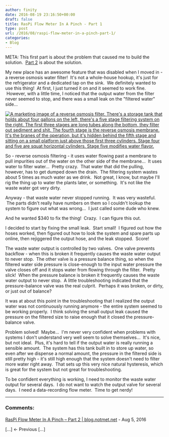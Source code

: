 ```yaml
---
author: finity
date: 2016-08-19 23:16:50+00:00
draft: false
title: RasPi Flow Meter In A Pinch - Part 1
type: post
url: /2016/08/raspi-flow-meter-in-a-pinch-part-1/
categories:
- Blog
---
```


META: This first part is about the problem that caused me to build the solution.  [Part 2](https://blog.notmet.net/2016/08/raspi-flow-meter-in-a-pinch-part-2/) is about the solution.

My new place has an awesome feature that was disabled when I moved in - a reverse osmosis water filter!  It's not a whole-house hookup, it's just for the refrigerator and a dedicated tap on the sink.  We definitely wanted to use this thing!  At first, I just turned it on and it seemed to work fine.  However, with a little time, I noticed that the output water from the filter never seemed to stop, and there was a small leak on the "filtered water" side...

[![A marketing image of a reverse osmosis filter.  There's a storage tank that holds about four gallons on the left, there's a five stage filtering system on the right.  The first three stages are long tubes along the bottom, they filter out sediment and shit.  The fourth stage is the reverse osmosis membrane.  It's the branes of the operation, but it's hidden behind the fifth stage and sitting on a small platform just above those first three cylinders.  Stage four and five are squat horizontal cylinders.  Stage five modifies water flavor.](https://blog.notmet.net/wp-content/uploads/2016/08/RO-Filter.jpg)
](https://blog.notmet.net/wp-content/uploads/2016/08/RO-Filter.jpg)

So - reverse osmosis filtering - it uses water flowing past a membrane to pull impurities out of the water on the other side of the membrane...  It uses water to filter water...  Pretty crazy.  That water that did the pulling, however, has to get dumped down the drain.  The filtering system wastes about 5 times as much water as we drink.  Not great, I know, but maybe I'll rig the thing up to water the plants later, or something.  It's not like the waste water got very dirty.

Anyway - that waste water never stopped running.  It was very wasteful.  The parts didn't really have numbers on them so I couldn't lookup the system to figure out what was wrong...  I just called some dude who knew.

And he wanted $340 to fix the thing!  Crazy.  I can figure this out.

I decided to start by fixing the small leak.  Start small!  I figured out how the hoses worked, then figured out how to look the system and spare parts up online, then rejiggered the output hose, and the leak stopped.  Score!

The waste water output is controlled by two valves.  One valve prevents backflow - when this is broken it frequently causes the waste water output to never stop.  The other valve is a pressure balance thing, so when the filtered water side pressure is close-enough to the input water pressure the valve closes off and it stops water from flowing through the filter.  Pretty slick!  When the pressure balance is broken it frequently causes the waste water output to never stop.  A little troubleshooting indicated that the pressure-balance valve was the real culprit.  Perhaps it was broken, or dirty, or just out of balance?

It was at about this point in the troubleshooting that I realized the output water was not continuously running anymore - the entire system seemed to be working properly.  I think solving the small output leak caused the pressure on the filtered size to raise enough that it closed the pressure-balance valve.

Problem solved!  Maybe...  I'm never very confident when problems with systems I don't understand very well seem to solve themselves...  It's nice, but not ideal.  Plus, it's hard to tell if the output water is really running a sensible amount.  The system has this tank built in to store up water, so even after we dispense a normal amount, the pressure in the filtered side is still pretty high - it's still high enough that the system doesn't need to filter more water right away.  That sets up this very nice natural hysteresis, which is great for the system but not great for troubleshooting.

To be confident everything is working, I need to monitor the waste water output for several days.  I do not want to watch the output valve for several days.  I need a data-recording flow meter.  Time to get nerdy!

---
### Comments:
####
[RasPi Flow Meter In A Pinch &#8211; Part 2 | blog.notmet.net](https://blog.notmet.net/2016/08/raspi-flow-meter-in-a-pinch-part-2/ "") - Aug 5, 2016

\[…\] ← Previous \[…\]
